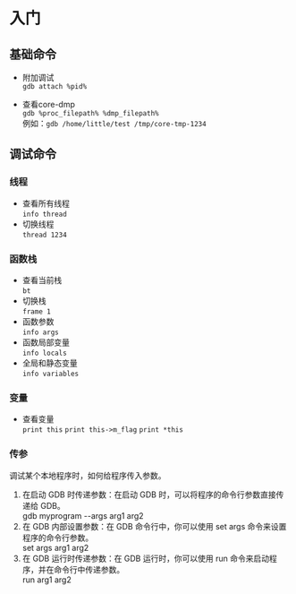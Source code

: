 # 入门

## 基础命令
* 附加调试  
`gdb attach %pid%`

* 查看core-dmp  
`gdb %proc_filepath% %dmp_filepath%`  
例如：`gdb /home/little/test /tmp/core-tmp-1234`

## 调试命令
### 线程
* 查看所有线程  
  `info thread`
* 切换线程  
  `thread 1234`

### 函数栈
* 查看当前栈  
  `bt`
* 切换栈  
  `frame 1`
* 函数参数  
  `info args`
* 函数局部变量  
  `info locals`
* 全局和静态变量  
  `info variables`

### 变量
* 查看变量  
`print this`
`print this->m_flag`
`print *this`

### 传参
调试某个本地程序时，如何给程序传入参数。
1. 在启动 GDB 时传递参数：在启动 GDB 时，可以将程序的命令行参数直接传递给 GDB。  
   gdb myprogram --args arg1 arg2
2. 在 GDB 内部设置参数：在 GDB 命令行中，你可以使用 set args 命令来设置程序的命令行参数。  
   set args arg1 arg2
3. 在 GDB 运行时传递参数：在 GDB 运行时，你可以使用 run 命令来启动程序，并在命令行中传递参数。  
   run arg1 arg2